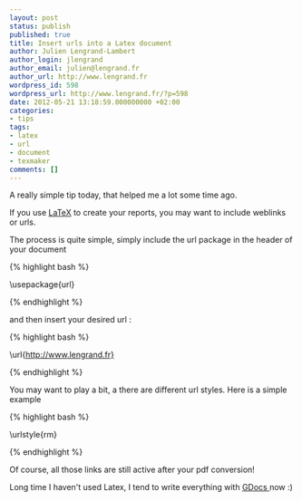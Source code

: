 ```yaml
---
layout: post
status: publish
published: true
title: Insert urls into a Latex document
author: Julien Lengrand-Lambert
author_login: jlengrand
author_email: julien@lengrand.fr
author_url: http://www.lengrand.fr
wordpress_id: 598
wordpress_url: http://www.lengrand.fr/?p=598
date: 2012-05-21 13:18:59.000000000 +02:00
categories:
- tips
tags:
- latex
- url
- document
- texmaker
comments: []
---
```

A really simple tip today, that helped me a lot some time ago.

If you use <a title="latex" href="http://fr.wikipedia.org/wiki/LaTeX" target="_blank">LaTeX</a> to create your reports, you may want to include weblinks or urls.

The process is quite simple, simply include the url package in the header of your document

{% highlight bash %}

\usepackage{url}

{% endhighlight %}

and then insert your desired url :

{% highlight bash %}

\url{http://www.lengrand.fr}

{% endhighlight %}

You may want to play a bit, a there are different url styles. Here is a simple example

{% highlight bash %}

\urlstyle{rm}

{% endhighlight %}

Of course, all those links are still active after your pdf conversion!

Long time I haven't used Latex, I tend to write everything with <a title="GDocs" href="https://docs.google.com/a/spacemetric.com/#home" target="_blank">GDocs </a>now :)
